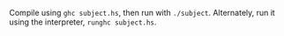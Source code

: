 Compile using `ghc subject.hs`, then run with `./subject`.
Alternately, run it using the interpreter, `runghc subject.hs`.